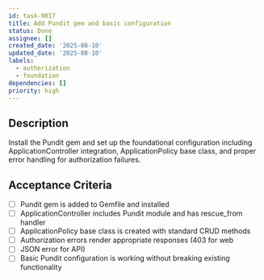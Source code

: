 ```yaml
---
id: task-0017
title: Add Pundit gem and basic configuration
status: Done
assignee: []
created_date: '2025-08-10'
updated_date: '2025-08-10'
labels:
  - authorization
  - foundation
dependencies: []
priority: high
---
```


## Description

Install the Pundit gem and set up the foundational configuration including ApplicationController integration, ApplicationPolicy base class, and proper error handling for authorization failures.

## Acceptance Criteria

- [ ] Pundit gem is added to Gemfile and installed
- [ ] ApplicationController includes Pundit module and has rescue_from handler
- [ ] ApplicationPolicy base class is created with standard CRUD methods
- [ ] Authorization errors render appropriate responses (403 for web
- [ ] JSON error for API)
- [ ] Basic Pundit configuration is working without breaking existing functionality
